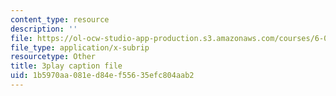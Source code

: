 ```yaml
---
content_type: resource
description: ''
file: https://ol-ocw-studio-app-production.s3.amazonaws.com/courses/6-00sc-introduction-to-computer-science-and-programming-spring-2011/1b5970aa081ed84ef55635efc804aab2_yVkt3Px4KHA.srt
file_type: application/x-subrip
resourcetype: Other
title: 3play caption file
uid: 1b5970aa-081e-d84e-f556-35efc804aab2
---
```

